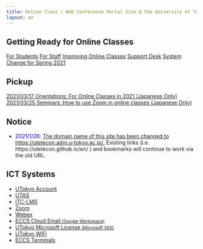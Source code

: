 ```yaml
---
title: Online Class / Web Conference Portal Site @ the University of Tokyo
layout: en
---
```


<main id="content">

  <h2>Getting Ready for Online Classes</h2>
  <div class="top__cards">
    <a href="/oc/">For Students</a>
    <a href="/faculty_members/">For Staff</a>
    <a href="/improvement/">Improving Online Classes</a>
    <a href="/supports/">Support Desk</a>
    <a href="/change2021s/">System Change for Spring 2021</a>
  </div>

  <h2>Pickup</h2>
  <div class="top__cards">
    <a href="/events/2021-03-17">2021/03/17 Orientations: For Online Classes in 2021 (Japanese Only)</a>
    <a href="/events/2021-03-25">2021/03/25 Seminars: How to use Zoom in online classes (Japanese Only)
</a>
  </div>

  <h2>Notice</h2>
  <ul>
    <li><span style="color:blue;">2021/1/26:</span> <a href="https://utelecon.adm.u-tokyo.ac.jp/notice/20210126-domain-change">The domain name of this site has been changed to https://utelecon.adm.u-tokyo.ac.jp/.</a> Existing links (i.e. https://utelecon.github.io/en/ ) and bookmarks will continue to work via the old URL.</li>
  </ul>

  <h2>ICT Systems</h2>
  <div class="top__systems">
    <ul>
      <li><a href="https://www.u-tokyo.ac.jp/adm/dics/ja/account.html" target="_blank" rel="noopener">UTokyo Account</a></li>
      <li><a href="/utas">UTAS</a></li>
      <li><a href="/itc_lms">ITC-LMS</a></li>
      <li><a href="/zoom/">Zoom</a></li>
      <li><a href="/webex/">Webex</a></li>
      <li><a href="/eccs_cloud_email">ECCS Cloud Email<small> (Google Workspace)</small></a></li>
      <li><a href="https://www.u-tokyo.ac.jp/adm/dics/ja/mslicense.html" target="_blank" rel="noopener">UTokyo Microsoft License<small> (Microsoft 365)</small></a></li>
      <li><a href="https://www.u-tokyo.ac.jp/adm/dics/ja/wifi.html" target="_blank" rel="noopener">UTokyo WiFi</a></li>
      <li><a href="https://www.ecc.u-tokyo.ac.jp/" target="_blank" rel="noopener">ECCS Terminals</a></li>
    </ul>
  </div>
</main>
